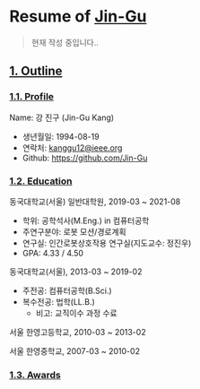 # Resume of [Jin-Gu](https://github.com/Jin-Gu)
> 현재 작성 중입니다..

## [1. Outline](null)
### [1.1. Profile](null)
Name: 강 진구 (Jin-Gu Kang)
  - 생년월일: 1994-08-19
  - 연락처: kanggu12@ieee.org
  - Github: https://github.com/Jin-Gu

### [1.2. Education](null)
동국대학교(서울) 일반대학원, 2019-03 ~ 2021-08
  - 학위: 공학석사(M.Eng.) in 컴퓨터공학
  - 주연구분야: 로봇 모션/경로계획
  - 연구실: 인간로봇상호작용 연구실(지도교수: 정진우)
  - GPA: 4.33 / 4.50

동국대학교(서울), 2013-03 ~ 2019-02
  - 주전공: 컴퓨터공학(B.Sci.)
  - 복수전공: 법학(LL.B.)
    - 비고: 교직이수 과정 수료

서울 한영고등학교, 2010-03 ~ 2013-02

서울 한영중학교, 2007-03 ~ 2010-02

### [1.3. Awards](Null)
